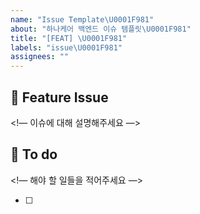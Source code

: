 ```yaml
---
name: "Issue Template\U0001F981"
about: "하나케어 백엔드 이슈 템플릿\U0001F981"
title: "[FEAT] \U0001F981"
labels: "issue\U0001F981"
assignees: ""
---
```


## 📌 Feature Issue

<!— 이슈에 대해 설명해주세요 —>

## 📝 To do

<!— 해야 할 일들을 적어주세요 —>

- [ ]
